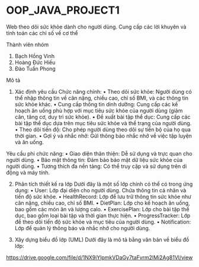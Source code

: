 # OOP_JAVA_PROJECT1
Web theo dõi sức khỏe dành cho người dùng. Cung cấp các lời khuyên và tính toán các chỉ số về cơ thể

Thành viên nhóm
1. Bạch Hồng Vinh
2. Hoàng Đức Hiếu
3. Đào Tuấn Phong
   
Mô tả 
1. Xác định yêu cầu
Chức năng chính:
•	Theo dõi sức khỏe: Người dùng có thể nhập thông tin về cân nặng, chiều cao, chỉ số BMI, và các thông tin sức khỏe khác.
•	Cung cấp thông tin dinh dưỡng: Cung cấp các kế hoạch ăn uống phù hợp với mục tiêu sức khỏe của người dùng (giảm cân, tăng cơ, duy trì sức khỏe).
•	Đề xuất bài tập thể dục: Cung cấp các bài tập thể dục dựa trên mục tiêu sức khỏe và thể trạng của người dùng.
•	Theo dõi tiến độ: Cho phép người dùng theo dõi sự tiến bộ của họ qua thời gian.
•	Gợi ý và nhắc nhở: Gửi thông báo nhắc nhở về việc tập luyện và ăn uống.

Yêu cầu phi chức năng:
•	Giao diện thân thiện: Dễ sử dụng và trực quan cho người dùng.
•	Bảo mật thông tin: Đảm bảo bảo mật dữ liệu sức khỏe của người dùng.
•	Tương thích đa nền tảng: Có thể truy cập và sử dụng trên di động và máy tính.

2. Phân tích thiết kế ra lớp
Dưới đây là một số lớp chính có thể có trong ứng dụng:
•	User: Lớp đại diện cho người dùng. Chứa thông tin cá nhân và tiến độ sức khỏe.
•	HealthRecord: Lớp để lưu trữ thông tin sức khỏe như cân nặng, chiều cao, chỉ số BMI.
•	DietPlan: Lớp cho kế hoạch ăn uống, bao gồm các món ăn và lượng calo.
•	ExercisePlan: Lớp cho bài tập thể dục, bao gồm loại bài tập và thời gian thực hiện.
•	ProgressTracker: Lớp để theo dõi tiến độ sức khỏe và mục tiêu của người dùng.
•	Notification: Lớp để quản lý thông báo và nhắc nhở cho người dùng.

3. Xây dựng biểu đồ lớp (UML)
Dưới đây là mô tả bằng văn bản về biểu đồ lớp:

https://drive.google.com/file/d/1NX9iYlpmkVDaGy7taFvrm2lMi2Ag81Vl/view




